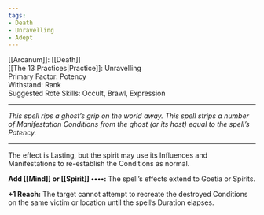 ```yaml
---
tags:
- Death
- Unravelling
- Adept
---
```


[[Arcanum]]: [[Death]]\
[[The 13 Practices|Practice]]: Unravelling\
Primary Factor: Potency\
Withstand: Rank\
Suggested Rote Skills: Occult, Brawl, Expression

---

_This spell rips a ghost’s grip on the world away. This spell strips a number of Manifestation Conditions from the ghost (or its host) equal to the spell’s Potency._

---

The effect is Lasting, but the spirit may use its Influences and Manifestations to re-establish the Conditions as normal.

**Add [[Mind]] or [[Spirit]] ••••:** The spell’s effects extend to Goetia or Spirits.

**+1 Reach:** The target cannot attempt to recreate the destroyed Conditions on the same victim or location until the spell’s Duration elapses.